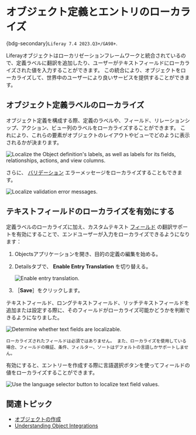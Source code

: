 # オブジェクト定義とエントリのローカライズ

{bdg-secondary}`Liferay 7.4 2023.Q3+/GA98+`.

Liferayオブジェクトはローカリゼーションフレームワークと統合されているので、定義ラベルに翻訳を追加したり、ユーザーがテキストフィールドにローカライズされた値を入力することができます。 この統合により、オブジェクトをローカライズして、世界中のユーザーにより良いサービスを提供することができます。

## オブジェクト定義ラベルのローカライズ

オブジェクト定義を構成する際、定義のラベルや、フィールド、リレーションシップ、アクション、ビュー列のラベルをローカライズすることができます。 これにより、これらの要素がオブジェクトのレイアウトやビューでどのように表示されるかが決まります。

![Localize the Object definition's labels, as well as labels for its fields, relationships, actions, and view columns.](./localizing-object-definitions-and-entries/images/01.png)

さらに、 [バリデーション](./validations/adding-custom-validations.md) エラーメッセージをローカライズすることもできます。

![Localize validation error messages.](./localizing-object-definitions-and-entries/images/02.png)

## テキストフィールドのローカライズを有効にする

定義ラベルのローカライズに加え、カスタムテキスト [フィールド](fields.md) の翻訳サポートを有効にすることで、エンドユーザーが入力をローカライズできるようになります：

1. Objectsアプリケーションを開き、目的の定義の編集を始める。

1. Detailsタブで、 **Enable Entry Translation** を切り替える。

   ![Enable entry translation.](./localizing-object-definitions-and-entries/images/03.png)

1. ［**Save**］をクリックします。

テキストフィールド、ロングテキストフィールド、リッチテキストフィールドを追加または設定する際に、そのフィールドがローカライズ可能かどうかを判断できるようになりました。

![Determine whether text fields are localizable.](./localizing-object-definitions-and-entries/images/04.png)

```{important}
ローカライズされたフィールドは必須ではありません。 また、ローカライズを使用している場合、フィールドの検証、条件、フィルター、ソートはデフォルトの言語しかサポートしません。
```

有効にすると、エントリーを作成する際に言語選択ボタンを使ってフィールドの値をローカライズすることができます。

![Use the language selector button to localize text field values.](./localizing-object-definitions-and-entries/images/05.png)

## 関連トピック

* [オブジェクトの作成](./creating-objects.md)
* [Understanding Object Integrations](../understanding-object-integrations.md) 
